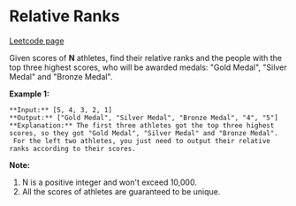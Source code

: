 # Relative Ranks
[Leetcode page](https://leetcode.com/problems/relative-ranks/description)

Given scores of **N** athletes, find their relative ranks and the people with
the top three highest scores, who will be awarded medals: "Gold Medal",
"Silver Medal" and "Bronze Medal".

**Example 1:**  

    
    
    **Input:** [5, 4, 3, 2, 1]
    **Output:** ["Gold Medal", "Silver Medal", "Bronze Medal", "4", "5"]
    **Explanation:** The first three athletes got the top three highest scores, so they got "Gold Medal", "Silver Medal" and "Bronze Medal".   
     For the left two athletes, you just need to output their relative ranks according to their scores.
    

**Note:**  

  1. N is a positive integer and won't exceed 10,000.
  2. All the scores of athletes are guaranteed to be unique.


